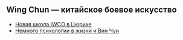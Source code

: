 ## Wing Chun &mdash; китайское боевое искусство

- [Новая школа IWCO в Цюрихе](new_school.md)
- [Немного психологии в жизни и Вин Чун](persistance.md)
